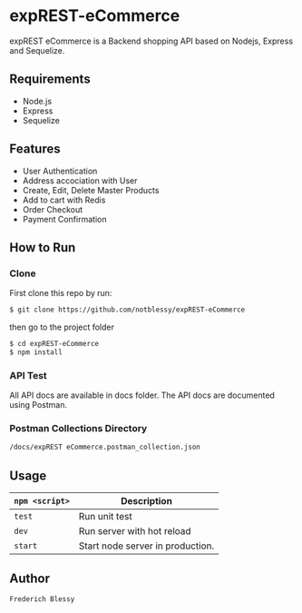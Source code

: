 # expREST-eCommerce

expREST eCommerce is a Backend shopping API based on Nodejs, Express and Sequelize.

## Requirements

- Node.js
- Express
- Sequelize

## Features

- User Authentication
- Address accociation with User
- Create, Edit, Delete Master Products
- Add to cart with Redis
- Order Checkout
- Payment Confirmation

## How to Run

### Clone

First clone this repo by run:

```sh
$ git clone https://github.com/notblessy/expREST-eCommerce
```

then go to the project folder

```sh
$ cd expREST-eCommerce
$ npm install
```

### API Test

All API docs are available in docs folder. The API docs are documented using Postman.

### Postman Collections Directory

```sh
/docs/expREST eCommerce.postman_collection.json
```

## Usage

| `npm <script>` | Description                      |
| -------------- | -------------------------------- |
| `test`         | Run unit test                    |
| `dev`          | Run server with hot reload       |
| `start`        | Start node server in production. |

## Author

```
Frederich Blessy
```
